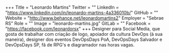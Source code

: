 +++
Title = "Leonardo Martins"
Twitter = ""
LinkedIn = "https://www.linkedin.com/in/leonardo-martins-4a336010b/"
GitHub = ""
Website = "http://www.behance.net/leonardomartins2"
Employer = "Sebrae RS"
Role = ""
Image = "leonardo-martins.jpg"
GitLab = ""
Facebook = "https://facebook.com/leonardorsx"
+++
Designer para Social Media, que gosta de trabalhar com criação de logo, apoiador da cultura DevOps (à sua maneira), designer dos eventos DevOpsDays PoA, DevOpsDays Salvador e DevOpsDays SP, fã de RPG&#39;s e diagramador nas horas vagas.